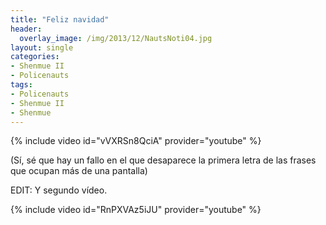```yaml
---
title: "Feliz navidad"
header:
  overlay_image: /img/2013/12/NautsNoti04.jpg
layout: single
categories:
- Shenmue II
- Policenauts
tags:
- Policenauts
- Shenmue II
- Shenmue
---
```


{% include video id="vVXRSn8QciA" provider="youtube" %}

(Sí, sé que hay un fallo en el que desaparece la primera letra de las frases 
que ocupan más de una pantalla)

EDIT: Y segundo vídeo.

{% include video id="RnPXVAz5iJU" provider="youtube" %}
